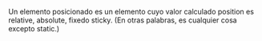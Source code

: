 Un elemento posicionado es un elemento cuyo valor calculado position es relative, absolute, fixedo sticky. (En otras palabras, es cualquier cosa excepto static.)
